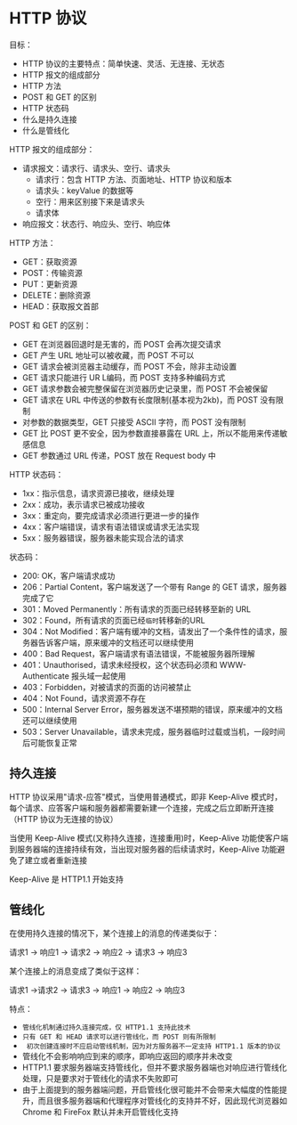 # HTTP 协议

目标：

- HTTP 协议的主要特点：简单快速、灵活、无连接、无状态
- HTTP 报文的组成部分
- HTTP 方法
- POST 和 GET 的区别
- HTTP 状态码
- 什么是持久连接
- 什么是管线化

HTTP 报文的组成部分：

- 请求报文：请求行、请求头、空行、请求头
    - 请求行：包含 HTTP 方法、页面地址、HTTP 协议和版本
    - 请求头：keyValue 的数据等
    - 空行：用来区别接下来是请求头
    - 请求体
- 响应报文：状态行、响应头、空行、响应体

HTTP 方法：

- GET：获取资源
- POST：传输资源
- PUT：更新资源
- DELETE：删除资源
- HEAD：获取报文首部

POST 和 GET 的区别：

- GET 在浏览器回退时是无害的，而 POST 会再次提交请求
- GET 产生 URL 地址可以被收藏，而 POST 不可以
- GET 请求会被浏览器主动缓存，而 POST 不会，除非主动设置
- GET 请求只能进行 UR L编码，而 POST 支持多种编码方式
- GET 请求参数会被完整保留在浏览器历史记录里，而 POST 不会被保留
- GET 请求在 URL 中传送的参数有长度限制(基本视为2kb)，而 POST 没有限制
- 对参数的数据类型，GET 只接受 ASCII 字符，而 POST 没有限制
- GET 比 POST 更不安全，因为参数直接暴露在 URL 上，所以不能用来传递敏感信息
- GET 参数通过 URL 传递，POST 放在 Request body 中

HTTP 状态码：

- 1xx：指示信息，请求资源已接收，继续处理
- 2xx：成功，表示请求已被成功接收
- 3xx：重定向，要完成请求必须进行更进一步的操作
- 4xx：客户端错误，请求有语法错误或请求无法实现
- 5xx：服务器错误，服务器未能实现合法的请求

状态码：

- 200: OK，客户端请求成功
- 206：Partial Content，客户端发送了一个带有 Range 的 GET 请求，服务器完成了它
- 301：Moved Permanently：所有请求的页面已经转移至新的 URL
- 302：Found，所有请求的页面已经`临时`转移新的URL
- 304：Not Modified：客户端有缓冲的文档，请发出了一个条件性的请求，服务器告诉客户端，原来缓冲的文档还可以继续使用
- 400：Bad Request，客户端请求有语法错误，不能被服务器所理解
- 401：Unauthorised，请求未经授权，这个状态码必须和 WWW-Authenticate 报头域一起使用
- 403：Forbidden，对被请求的页面的访问被禁止
- 404：Not Found，请求资源不存在
- 500：Internal Server Error，服务器发送不堪预期的错误，原来缓冲的文档还可以继续使用
- 503：Server Unavailable，请求未完成，服务器临时过载或当机，一段时间后可能恢复正常

## 持久连接

HTTP 协议采用"请求-应答"模式，当使用普通模式，即非 Keep-Alive 模式时，每个请求、应答客户端和服务器都需要新建一个连接，完成之后立即断开连接（HTTP 协议为无连接的协议）

当使用 Keep-Alive 模式(又称持久连接，连接重用)时，Keep-Alive 功能使客户端到服务器端的连接持续有效，当出现对服务器的后续请求时，Keep-Alive 功能避免了建立或者重新连接

Keep-Alive 是 HTTP1.1 开始支持

## 管线化

在使用持久连接的情况下，某个连接上的消息的传递类似于：

请求1 -> 响应1 -> 请求2 -> 响应2 -> 请求3 -> 响应3

某个连接上的消息变成了类似于这样：

请求1 ->请求2 -> 请求3 ->  响应1 ->  响应2 ->  响应3

特点：

- `管线化机制通过持久连接完成，仅 HTTP1.1 支持此技术`
- `只有 GET 和 HEAD 请求可以进行管线化，而 POST 则有所限制`
- ` 初次创建连接时不应启动管线机制，因为对方服务器不一定支持 HTTP1.1 版本的协议`
- 管线化不会影响响应到来的顺序，即响应返回的顺序并未改变
- HTTP1.1 要求服务器端支持管线化，但并不要求服务器端也对响应进行管线化处理，只是要求对于管线化的请求不失败即可
- 由于上面提到的服务器端问题，开启管线化很可能并不会带来大幅度的性能提升，而且很多服务器端和代理程序对管线化的支持并不好，因此现代浏览器如 Chrome 和 FireFox 默认并未开启管线化支持
